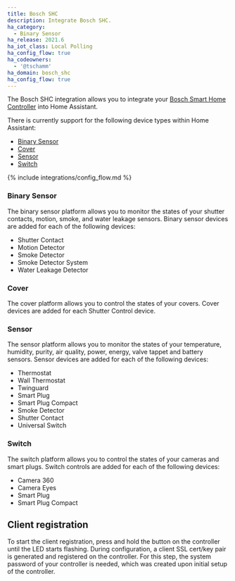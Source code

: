 ```yaml
---
title: Bosch SHC
description: Integrate Bosch SHC.
ha_category:
  - Binary Sensor
ha_release: 2021.6
ha_iot_class: Local Polling
ha_config_flow: true
ha_codeowners:
  - '@tschamm'
ha_domain: bosch_shc
ha_config_flow: true
---
```


The Bosch SHC integration allows you to integrate your [Bosch Smart Home Controller](https://www.bosch-smarthome.com) into Home Assistant.

There is currently support for the following device types within Home Assistant:

- [Binary Sensor](#binary-sensor)
- [Cover](#cover)
- [Sensor](#sensor)
- [Switch](#switch)

{% include integrations/config_flow.md %}

### Binary Sensor

The binary sensor platform allows you to monitor the states of your shutter contacts, motion, smoke, and water leakage sensors. Binary sensor devices are added for each of the following devices:

- Shutter Contact
- Motion Detector
- Smoke Detector
- Smoke Detector System
- Water Leakage Detector

### Cover

The cover platform allows you to control the states of your covers. Cover devices are added for each Shutter Control device.

### Sensor

The sensor platform allows you to monitor the states of your temperature, humidity, purity, air quality, power, energy, valve tappet and battery sensors. Sensor devices are added for each of the following devices:

- Thermostat
- Wall Thermostat
- Twinguard
- Smart Plug
- Smart Plug Compact
- Smoke Detector
- Shutter Contact
- Universal Switch

### Switch

The switch platform allows you to control the states of your cameras and smart plugs. Switch controls are added for each of the following devices:

- Camera 360
- Camera Eyes
- Smart Plug
- Smart Plug Compact

## Client registration

To start the client registration, press and hold the button on the controller until the LED starts flashing. During configuration, a client SSL cert/key pair is generated and registered on the controller. For this step, the system password of your controller is needed, which was created upon initial setup of the controller.
